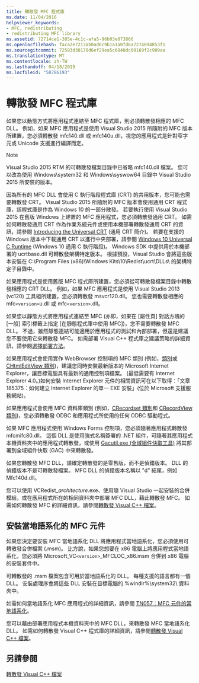 ```yaml
---
title: 轉散發 MFC 程式庫
ms.date: 11/04/2016
helpviewer_keywords:
- MFC, redistributing
- redistributing MFC library
ms.assetid: 72714ce1-385e-4c1c-afa5-96b03e873866
ms.openlocfilehash: faca2e7213ab0ad0c9b1a1a0fd6a7274094853f1
ms.sourcegitcommit: 72583d30170d6ef29ea5c6848dc00169f2c909aa
ms.translationtype: MT
ms.contentlocale: zh-TW
ms.lasthandoff: 04/18/2019
ms.locfileid: "58786193"
---
```

# <a name="redistributing-the-mfc-library"></a>轉散發 MFC 程式庫

如果您以動態方式將應用程式連結至 MFC 程式庫，則必須轉散發相應的 MFC DLL。 例如，如果 MFC 應用程式是使用 Visual Studio 2015 所隨附的 MFC 版本所建置，您必須轉散發 mfc140.dll 或 mfc140u.dll，視您的應用程式是針對窄字元或 Unicode 支援進行編譯而定。

> [!NOTE]
>  Visual Studio 2015 RTM 的可轉散發檔案目錄中已省略 mfc140.dll 檔案。 您可以改為使用 Windows\system32 和 Windows\syswow64 目錄中 Visual Studio 2015 所安裝的版本。

因為所有的 MFC DLL 會使用 C 執行階段程式庫 (CRT) 的共用版本，您可能也需要轉散發 CRT。 Visual Studio 2015 所隨附的 MFC 版本會使用通用 CRT 程式庫，該程式庫是作為 Windows 10 的一部分散發。 若要執行使用 Visual Studio 2015 在舊版 Windows 上建置的 MFC 應用程式，您必須轉散發通用 CRT。 如需如何轉散發通用 CRT 作為作業系統元件或使用本機部署轉散發通用 CRT 的資訊，請參閱 [Introducing the Universal CRT](https://devblogs.microsoft.com/cppblog/introducing-the-universal-crt/) (通用 CRT 簡介)。 若要在支援的 Windows 版本中下載通用 CRT 以進行中央部署，請參閱 [Windows 10 Universal C Runtime](https://www.microsoft.com/en-us/download/details.aspx?id=48234) (Windows 10 通用 C 執行階段)。 Windows SDK 中提供用於本機部署的 ucrtbase.dll 可轉散發架構特定版本。 根據預設，Visual Studio 會將這些版本安裝在 C:\Program Files (x86)\Windows Kits\10\Redist\ucrt\DLLs\ 的架構特定子目錄中。

如果應用程式是使用舊版 MFC 程式庫所建置，您必須從可轉散發檔案目錄中轉散發相應的 CRT DLL。 例如，如果 MFC 應用程式是使用 Visual Studio 2013 (vc120) 工具組所建置，您必須轉散發 msvcr120.dll。 您也需要轉散發相應的 mfc`<version>`u.dll 或 mfc`<version>`.dll。

如果您以靜態方式將應用程式連結至 MFC (亦即，如果在 [屬性頁] 對話方塊的 [一般] 索引標籤上指定 [在靜態程式庫中使用 MFC])，您不需要轉散發 MFC DLL。 不過，雖然靜態連結可能適用於應用程式的測試和內部部署，但還是建議您不要使用它來轉散發 MFC。 如需部署 Visual C++ 程式庫之建議策略的詳細資訊，請參閱[選擇部署方法](choosing-a-deployment-method.md)。

如果應用程式會使用實作 WebBrowser 控制項的 MFC 類別 (例如，[類別](../mfc/reference/chtmlview-class.md)或 [CHtmlEditView 類別](../mfc/reference/chtmleditview-class.md))，建議您同時安裝最新版本的 Microsoft Internet Explorer，讓目標電腦具有最新的通用控制項檔案。 (最低需要有 Internet Explorer 4.0。)如何安裝 Internet Explorer 元件的相關資訊可在以下取得：「文章 185375：如何建立 Internet Explorer 的單一 EXE 安裝」(位於 Microsoft 支援服務網站)。

如果應用程式會使用 MFC 資料庫類別 (例如，[CRecordset 類別](../mfc/reference/crecordset-class.md)和 [CRecordView 類別](../mfc/reference/crecordview-class.md))，您必須轉散發 ODBC 和應用程式所使用的任何 ODBC 驅動程式。

如果 MFC 應用程式使用 Windows Forms 控制項，您必須隨著應用程式轉散發 mfcmifc80.dll。 這個 DLL 是使用強式名稱簽署的 .NET 組件，可隨著其應用程式本機資料夾中的應用程式轉散發，或使用 [Gacutil.exe (全域組件快取工具)](/dotnet/framework/tools/gacutil-exe-gac-tool) 將其部署到全域組件快取 (GAC) 中來轉散發。

如果您轉散發 MFC DLL，請確定轉散發的是零售版，而不是偵錯版本。 DLL 的偵錯版本不是可轉散發檔案。 MFC DLL 的偵錯版本名稱以 "d" 結尾，例如 Mfc140d.dll。

您可以使用 VCRedist_*architecture*.exe、使用隨 Visual Studio 一起安裝的合併模組，或在應用程式所在的相同資料夾中部署 MFC DLL，藉此轉散發 MFC。 如需如何轉散發 MFC 的詳細資訊，請參閱[轉散發 Visual C++ 檔案](redistributing-visual-cpp-files.md)。

## <a name="installation-of-localized-mfc-components"></a>安裝當地語系化的 MFC 元件

如果您決定要安裝 MFC 當地語系化 DLL 將應用程式當地語系化，您必須使用可轉散發合併檔案 (.msm)。 比方說，如果您想要在 x86 電腦上將應用程式當地語系化，您必須將 Microsoft_VC`<version>`_MFCLOC_x86.msm 合併到 x86 電腦的安裝套件中。

可轉散發的 .msm 檔案包含可用於當地語系化的 DLL。 每種支援的語言都有一個 DLL。 安裝處理序會將這些 DLL 安裝在目標電腦的 %windir%\system32\ 資料夾中。

如需如何當地語系化 MFC 應用程式的詳細資訊，請參閱 [TN057：MFC 元件的當地語系化](../mfc/tn057-localization-of-mfc-components.md)。

您可以藉由部署應用程式本機資料夾中的 MFC DLL，來轉散發 MFC 當地語系化 DLL。 如需如何轉散發 Visual C++ 程式庫的詳細資訊，請參閱[轉散發 Visual C++ 檔案](redistributing-visual-cpp-files.md)。

## <a name="see-also"></a>另請參閱

[轉散發 Visual C++ 檔案](redistributing-visual-cpp-files.md)
